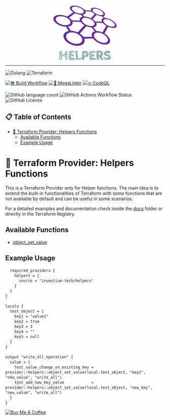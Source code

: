 <p align="center">
  <img src="./assets/provider_logo.svg" width="200" alt="logo"/>
</p>

---

![Golang][shield-golang]
![Terraform][shield-terraform]

[![🛠️ Build Workflow][badge-gh-action-build]][link-gh-action-build]
[![🔎 MegaLinter][badge-gh-action-megalinter]][link-gh-action-megalinter]
[![❇️ CodeQL][badge-gh-action-codeql]][link-gh-action-codeql]

![GitHub language count][shield-lang-count]
![GitHub Actions Workflow Status][shield-gh-action-status]
![GitHub License][shield-license]

<h2>📋 Table of Contents</h2>

<!-- TOC -->
* [🧰 Terraform Provider: Helpers Functions](#-terraform-provider-helpers-functions)
  * [Available Functions](#available-functions)
  * [Example Usage](#example-usage)
<!-- TOC -->

# 🧰 Terraform Provider: Helpers Functions

This is a Terraform Provider only for Helper functions. The main idea is to extend the built-in functionalities of
Terraform with some functions that are not available by default and can be useful in some scenarios.

For a detailed examples and documentation check inside the [docs](./docs/index.md) folder or directly in the
Terraform Registry.

## Available Functions

* [object_set_value](./docs/functions/object_set_value.md)

## Example Usage

```terraformterraform {
  required_providers {
    helpers = {
      source = "inventium-tech/helpers"
    }
  }
}

locals {
  test_object = {
    key1 = "value1"
    key2 = true
    key3 = 3
    key4 = ""
    key5 = null
  }
}

output "write_all_operation" {
  value = {
    test_value_change_on_existing_key = provider::helpers::object_set_value(local.test_object, "key1", "new_value", "write_all")
    test_add_new_key_value            = provider::helpers::object_set_value(local.test_object, "new_key", "new_value", "write_all")
  }
}
```

<a href="https://www.buymeacoffee.com/refucktor" target="_blank">
  <img src="https://cdn.buymeacoffee.com/buttons/v2/default-red.png" alt="Buy Me A Coffee"
    style="height: 60px !important;width: 217px !important;">
</a>

<!-- MARKDOWN LINKS & IMAGES -->
[shield-golang]: <https://img.shields.io/badge/-Golang-black?style=for-the-badge&logoColor=white&logo=go&color=00ADD8>
[shield-terraform]: <https://img.shields.io/badge/-Terraform-black?style=for-the-badge&logoColor=white&logo=terraform&color=844FBA>
[shield-lang-count]: <https://img.shields.io/github/languages/count/inventium-tech/terraform-provider-helpers>
[shield-gh-action-status]: <https://img.shields.io/github/actions/workflow/status/inventium-tech/terraform-provider-helpers/go.yml?branch=main&logo=githubactions&logoColor=white&logoSize=5>
[shield-license]: <https://img.shields.io/github/license/inventium-tech/terraform-provider-helpers>

[badge-gh-action-build]: <https://github.com/inventium-tech/terraform-provider-helpers/actions/workflows/build.yml/badge.svg>
[badge-gh-action-megalinter]: <https://github.com/inventium-tech/terraform-provider-helpers/actions/workflows/mega-linter.yml/badge.svg>
[badge-gh-action-codeql]: <https://github.com/inventium-tech/terraform-provider-helpers/actions/workflows/codeql.yml/badge.svg>

[link-gh-action-build]: <https://github.com/inventium-tech/terraform-provider-helpers/actions/workflows/build.yml>
[link-gh-action-megalinter]: <https://github.com/inventium-tech/terraform-provider-helpers/actions/workflows/mega-linter.yml>
[link-gh-action-codeql]: <https://github.com/inventium-tech/terraform-provider-helpers/actions/workflows/codeql.yml>
